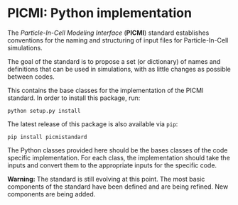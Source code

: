 # PICMI: Python implementation

The *Particle-In-Cell Modeling Interface* (**PICMI**) standard establishes conventions for the naming and structuring of input files for Particle-In-Cell simulations.

The goal of the standard is to propose a set (or dictionary) of names and definitions that can be used in simulations, with as little changes as possible between codes.

This contains the base classes for the implementation of the PICMI standard. In order to install this package, run:
  ```
  python setup.py install
  ```
  The latest release of this package is also available via `pip`:
  ```
  pip install picmistandard
  ```

The Python classes provided here should be the bases classes of the code specific implementation. For each class, the implementation
should take the inputs and convert them to the appropriate inputs for the specific code.

**Warning:**
The standard is still evolving at this point. The most basic components of the standard have been defined and are being refined. New components are being added.

